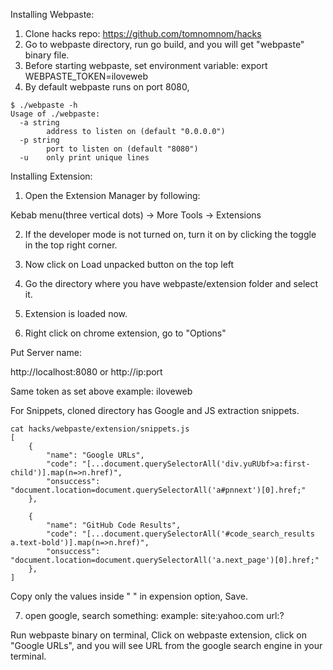 Installing Webpaste:

1. Clone hacks repo: https://github.com/tomnomnom/hacks
2. Go to webpaste directory, run go build, and you will get "webpaste" binary file.
3. Before starting webpaste, set environment variable: export WEBPASTE_TOKEN=iloveweb
4. By default webpaste runs on port 8080,

```
$ ./webpaste -h
Usage of ./webpaste:
  -a string
        address to listen on (default "0.0.0.0")
  -p string
        port to listen on (default "8080")
  -u    only print unique lines
```

Installing Extension:

1. Open the Extension Manager by following:

Kebab menu(three vertical dots) -> More Tools -> Extensions

2. If the developer mode is not turned on, turn it on by clicking the toggle in the top right corner.

3. Now click on Load unpacked button on the top left

4. Go the directory where you have webpaste/extension folder and select it.

5. Extension is loaded now.

6. Right click on chrome extension, go to "Options"

Put Server name:

http://localhost:8080 or http://ip:port

Same token as set above example: iloveweb

For Snippets, cloned directory has Google and JS extraction snippets.
```
cat hacks/webpaste/extension/snippets.js
[
    {
        "name": "Google URLs",
        "code": "[...document.querySelectorAll('div.yuRUbf>a:first-child')].map(n=>n.href)",
        "onsuccess": "document.location=document.querySelectorAll('a#pnnext')[0].href;"
    },

    {
        "name": "GitHub Code Results",
        "code": "[...document.querySelectorAll('#code_search_results a.text-bold')].map(n=>n.href)",
        "onsuccess": "document.location=document.querySelectorAll('a.next_page')[0].href;"
    },
]
```
Copy only the values inside " " in expension option, Save.

7. open google, search something: example: site:yahoo.com url:?

Run webpaste binary on terminal, Click on webpaste extension, click on "Google URLs", and you will see URL from the google search engine in your terminal.


